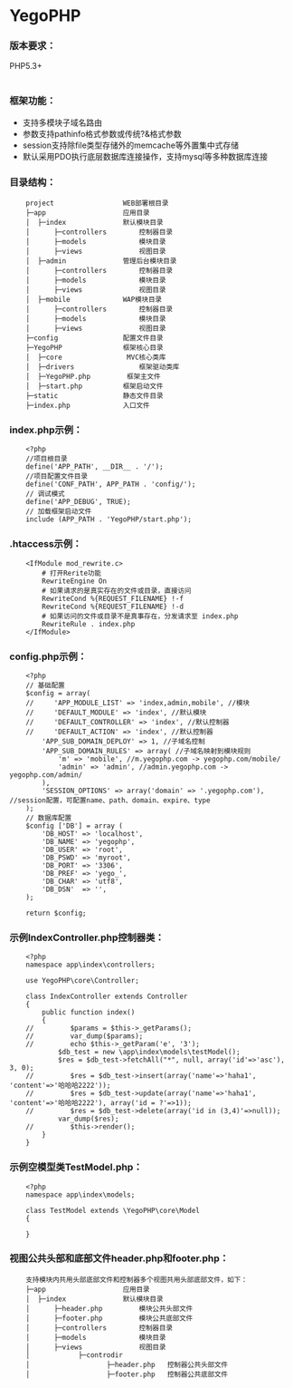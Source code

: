 # YegoPHP
### 版本要求：
PHP5.3+ <br>
<br>
### 框架功能：
* 支持多模块子域名路由
* 参数支持pathinfo格式参数或传统?&格式参数
* session支持除file类型存储外的memcache等外置集中式存储
* 默认采用PDO执行底层数据库连接操作，支持mysql等多种数据库连接

### 目录结构：
		project                 WEB部署根目录
		├─app                   应用目录
		│  ├─index              默认模块目录
		│      ├─controllers        控制器目录
		│      ├─models             模块目录
		│      ├─views              视图目录
		│  ├─admin              管理后台模块目录
		│      ├─controllers        控制器目录
		│      ├─models             模块目录
		│      ├─views              视图目录
		│  ├─mobile             WAP模块目录
		│      ├─controllers        控制器目录
		│      ├─models             模块目录
		│      ├─views              视图目录
		├─config                配置文件目录
		├─YegoPHP               框架核心目录
		│  ├─core                MVC核心类库
		│  ├─drivers				框架驱动类库
		│  ├─YegoPHP.php         框架主文件
		│  ├─start.php         	框架启动文件
		├─static                静态文件目录
		├─index.php             入口文件


### index.php示例：
		<?php
		//项目根目录
		define('APP_PATH', __DIR__ . '/');
		//项目配置文件目录
		define('CONF_PATH', APP_PATH . 'config/');
		// 调试模式
		define('APP_DEBUG', TRUE);
		// 加载框架启动文件
		include (APP_PATH . 'YegoPHP/start.php');


### .htaccess示例：
		<IfModule mod_rewrite.c>
			# 打开Rerite功能
			RewriteEngine On
		    # 如果请求的是真实存在的文件或目录，直接访问
		    RewriteCond %{REQUEST_FILENAME} !-f
		    RewriteCond %{REQUEST_FILENAME} !-d
		    # 如果访问的文件或目录不是真事存在，分发请求至 index.php
		    RewriteRule . index.php
		</IfModule>


### config.php示例：
		<?php
		// 基础配置
		$config = array(
		//     'APP_MODULE_LIST' => 'index,admin,mobile', //模块
		//     'DEFAULT_MODULE' => 'index', //默认模块
		//     'DEFAULT_CONTROLLER' => 'index', //默认控制器
		//     'DEFAULT_ACTION' => 'index', //默认控制器
			'APP_SUB_DOMAIN_DEPLOY' => 1, //子域名控制
			'APP_SUB_DOMAIN_RULES' => array( //子域名映射到模块规则
				'm' => 'mobile', //m.yegophp.com -> yegophp.com/mobile/
			    'admin' => 'admin', //admin.yegophp.com -> yegophp.com/admin/
			),
		    'SESSION_OPTIONS' => array('domain' => '.yegophp.com'), //session配置，可配置name、path、domain、expire、type
		);
		// 数据库配置
		$config ['DB'] = array (
		    'DB_HOST' => 'localhost',
		    'DB_NAME' => 'yegophp',
		    'DB_USER' => 'root',
		    'DB_PSWD' => 'myroot',
		    'DB_PORT' => '3306',
		    'DB_PREF' => 'yego_',
		    'DB_CHAR' => 'utf8',
		    'DB_DSN'  => '',
		);
		
		return $config;

### 示例IndexController.php控制器类：
		<?php
		namespace app\index\controllers;
		
		use YegoPHP\core\Controller;
		
		class IndexController extends Controller
		{
		    public function index()
		    {
		//         $params = $this->_getParams();
		//         var_dump($params);
		//         echo $this->_getParam('e', '3');
		        $db_test = new \app\index\models\testModel();
		        $res = $db_test->fetchAll("*", null, array('id'=>'asc'), 3, 0);
		//         $res = $db_test->insert(array('name'=>'haha1', 'content'=>'哈哈哈2222'));
		//         $res = $db_test->update(array('name'=>'haha1', 'content'=>'哈哈哈2222'), array('id = ?'=>1));
		//         $res = $db_test->delete(array('id in (3,4)'=>null));
		        var_dump($res);
		//         $this->render();
		    }
		}
		
### 示例空模型类TestModel.php：
		<?php
		namespace app\index\models;
		
		class TestModel extends \YegoPHP\core\Model
		{
		    
		}
		
### 视图公共头部和底部文件header.php和footer.php：
		支持模块内共用头部底部文件和控制器多个视图共用头部底部文件，如下：
		├─app                   应用目录
		│  ├─index              默认模块目录
		│      ├─header.php         模块公共头部文件
		│      ├─footer.php         模块公共底部文件
		│      ├─controllers        控制器目录
		│      ├─models             模块目录
		│      ├─views              视图目录
		│            ├─controdir       
		│                   ├─header.php   控制器公共头部文件
		│                   ├─footer.php   控制器公共底部文件
